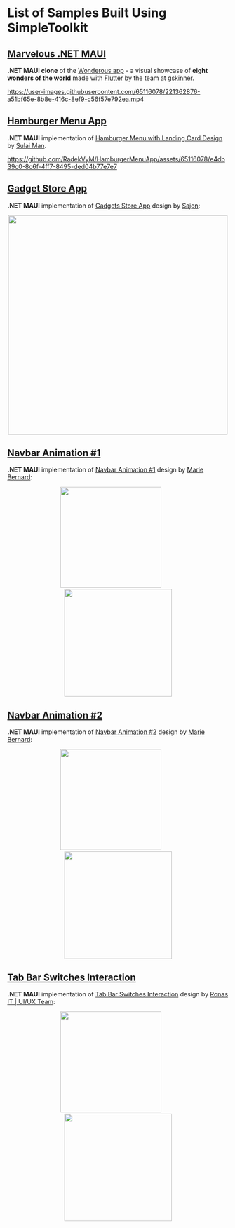 # List of Samples Built Using SimpleToolkit

## [Marvelous .NET MAUI](https://github.com/RadekVyM/MarvelousMAUI)
**.NET MAUI clone** of the [Wonderous app](https://flutter.gskinner.com/wonderous/) - a visual showcase of **eight wonders of the world** made with [Flutter](https://github.com/flutter/flutter) by the team at [gskinner](https://gskinner.com/).

https://user-images.githubusercontent.com/65116078/221362876-a51bf65e-8b8e-416c-8ef9-c56f57e792ea.mp4

## [Hamburger Menu App](https://github.com/RadekVyM/HamburgerMenuApp)

**.NET MAUI** implementation of [Hamburger Menu with Landing Card Design](https://dribbble.com/shots/11101126-Hamburger-Menu-with-Landing-Card-Design) by [Sulai Man](https://dribbble.com/sully_man).

https://github.com/RadekVyM/HamburgerMenuApp/assets/65116078/e4db39c0-8c6f-4ff7-8495-ded04b77e7e7

## [Gadget Store App](https://github.com/RadekVyM/Gadgets-Store-App)

**.NET MAUI** implementation of [Gadgets Store App](https://dribbble.com/shots/6983164-Gadgets-Store-App) design by [Sajon](https://dribbble.com/sajon007):

<p align="center">
    <img src="https://raw.githubusercontent.com/RadekVyM/Gadgets-Store-App/maui/samples/gadget_store_home.png" data-canonical-src="https://github.com/RadekVyM/Gadgets-Store-App" width="500" />
</p>

## [Navbar Animation #1](https://github.com/RadekVyM/Navbar-Animation-1)

**.NET MAUI** implementation of [Navbar Animation #1](https://dribbble.com/shots/9852644-Navbar-Animation-1) design by [Marie Bernard](https://dribbble.com/marie_brn):

<p align="center">
    <img src="https://raw.githubusercontent.com/RadekVyM/Navbar-Animation-1/main/Images/navbaranimation%20gif%20720.gif" data-canonical-src="https://github.com/RadekVyM/Navbar-Animation-1" width="230" />
    &nbsp;&nbsp;&nbsp;&nbsp;&nbsp;&nbsp;&nbsp;
    <img src="https://raw.githubusercontent.com/RadekVyM/Navbar-Animation-1/main/Images/iphone_navbaranimation_1.png" data-canonical-src="https://github.com/RadekVyM/Navbar-Animation-1" width="245" />
</p>

## [Navbar Animation #2](https://github.com/RadekVyM/Navbar-Animation-2)

**.NET MAUI** implementation of [Navbar Animation #2](https://dribbble.com/shots/14122275-Navbar-Animation-2) design by [Marie Bernard](https://dribbble.com/marie_brn):

<p align="center">
    <img src="https://raw.githubusercontent.com/RadekVyM/Navbar-Animation-2/main/images/android_navbaranimation_2.gif" data-canonical-src="https://github.com/RadekVyM/Navbar-Animation-2" width="230" />
    &nbsp;&nbsp;&nbsp;&nbsp;&nbsp;&nbsp;&nbsp;
    <img src="https://raw.githubusercontent.com/RadekVyM/Navbar-Animation-2/main/images/iphone_navbaranimation_2.png" data-canonical-src="https://github.com/RadekVyM/Navbar-Animation-2" width="245" />
</p>

## [Tab Bar Switches Interaction](https://github.com/RadekVyM/Tab-Bar-Switches-Interaction)

**.NET MAUI** implementation of [Tab Bar Switches Interaction](https://dribbble.com/shots/14028381-Tab-Bar-Switches-Interaction) design by [Ronas IT | UI/UX Team](https://dribbble.com/ronasit):

<p align="center">
    <img src="https://raw.githubusercontent.com/RadekVyM/Tab-Bar-Switches-Interaction/main/images/android_tabbarswitches.gif" data-canonical-src="./images/android_tabbarswitches.gif" width="230" />
    &nbsp;&nbsp;&nbsp;&nbsp;&nbsp;&nbsp;&nbsp;
    <img src="https://raw.githubusercontent.com/RadekVyM/Tab-Bar-Switches-Interaction/main/images/ios_tabbarswitches.png" data-canonical-src="./images/android_tabbarswitches.gif" width="245" />
</p>
